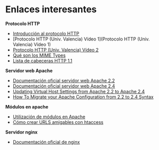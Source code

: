 # Enlaces interesantes

**Protocolo HTTP**

* [Introducción al protocolo HTTP](https://github.com/josedom24/serviciosgs_doc/raw/master/web/doc/Tema10_HTTP.pdf)
* [Protocolo HTTP (Univ. Valencia) Vídeo 1](Protocolo HTTP (Univ. Valencia) Vídeo 1)
* [Protocolo HTTP (Univ. Valencia) Vídeo 2](https://www.youtube.com/watch?v=CPUbmKc3rtM)
* [Qué son los MIME Types](http://www.webtaller.com/maletin/articulos/que-son-mime-types.php)
* [Lista de cabeceras HTTP 1.1](https://en.wikipedia.org/wiki/List_of_HTTP_header_fields)

**Servidor web Apache**

* [Documentación oficial servidor web Apache 2.2](http://httpd.apache.org/docs/2.2/es/)
* [Documentación oficial servidor web Apache 2.4](http://httpd.apache.org/docs/2.4/es/)
* [Updating Virtual Host Settings from Apache 2.2 to Apache 2.4](https://www.linode.com/docs/security/upgrading/updating-virtual-host-settings-from-apache-2-2-to-apache-2-4)
* [How To Migrate your Apache Configuration from 2.2 to 2.4 Syntax](https://www.digitalocean.com/community/tutorials/migrating-your-apache-configuration-from-2-2-to-2-4-syntax)

**Módulos en apache**

* [Utilización de módulos en Apache](https://github.com/josedom24/serviciosgs_doc/raw/master/web/doc/apache-modular.pdf)
* [Cómo crear URLS amigables con htaccess](http://www.emenia.es/como-crear-urls-amigables-con-htaccess/)

**Servidor nginx**

* [Documentación oficial de nginx](https://nginx.org/en/docs/)
